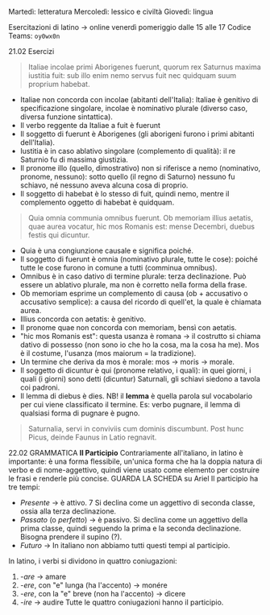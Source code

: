 Martedì: letteratura 
Mercoledì: lessico e civiltà
Giovedì: lingua

Esercitazioni di latino $\rightarrow$ online venerdì pomeriggio dalle 15 alle 17
Codice Teams: `oy0wx0n`

21.02
Esercizi
>Italiae incolae primi Aborigenes fuerunt, quorum rex Saturnus maxima iustitia fuit: sub illo enim nemo servus fuit nec quidquam suum proprium habebat. 
- Italiae non concorda con incolae (abitanti dell'Italia): Italiae è genitivo di specificazione singolare, incolae è nominativo plurale (diverso caso, diversa funzione sintattica).
- Il verbo reggente da Italiae a fuit è fuerunt
- Il soggetto di fuerunt è Aborigenes (gli aborigeni furono i primi abitanti dell'Italia).
- Iustitia è in caso ablativo singolare (complemento di qualità): il re Saturnio fu di massima giustizia.
- Il pronome illo (quello, dimostrativo) non si riferisce a nemo (nominativo, pronome, nessuno): sotto quello (il regno di Saturno) nessuno fu schiavo, né nessuno aveva alcuna cosa di proprio.
- Il soggetto di habebat è lo stesso di fuit, quindi nemo, mentre il complemento oggetto di habebat è quidquam.
> Quia omnia communia omnibus fuerunt. Ob memoriam illius aetatis, quae aurea vocatur, hic mos Romanis est: mense Decembri, duebus festis qui dicuntur.
- Quia è una congiunzione causale e significa poiché.
- Il soggetto di fuerunt è omnia (nominativo plurale, tutte le cose): poiché tutte le cose furono in comune a tutti (comminua omnibus).
- Omnibus è in caso dativo di termine plurale: terza declinazione. Può essere un ablativo plurale, ma non è corretto nella forma della frase.
- Ob memoriam esprime un complemento di causa (ob + accusativo o accusativo semplice): a causa del ricordo di quell'et, la quale è chiamata aurea. 
- Illius concorda con aetatis: è genitivo. 
- Il pronome quae non concorda con memoriam, bensì con aetatis.
- "hic mos Romanis est": questa usanza è romana $\rightarrow$ il costrutto si chiama dativo di possesso (non sono io che ho la cosa, ma la cosa ha me). Mos è il costume, l'usanza (mos maiorum = la tradizione). 
- Un termine che deriva da mos è morale: mos $\rightarrow$ moris $\rightarrow$ morale.
- Il soggetto di dicuntur è qui (pronome relativo, i quali): in quei giorni, i quali (i giorni) sono detti (dicuntur) Saturnali, gli schiavi siedono a tavola coi padroni.
 - Il lemma di diebus è dies.
NB! il **lemma** è quella parola sul vocabolario per cui viene classificato il termine. 
	Es: verbo pugnare, il lemma di qualsiasi forma di pugnare è pugno. 

>Saturnalia, servi in conviviis cum dominis discumbunt. Post hunc Picus, deinde Faunus in Latio regnavit.

22.02
GRAMMATICA
**Il Participio**
Contrariamente all'italiano, in latino è importante: è una forma flessibile, un'unica forma che ha la doppia natura di verbo e di nome-aggettivo, quindi viene usato come elemento per costruire le frasi e renderle più concise. 
GUARDA LA SCHEDA su Ariel
Il participio ha tre tempi:
- *Presente* $\rightarrow$  è attivo. 7
	Si declina come un aggettivo di seconda classe, ossia alla terza declinazione. 
- *Passato* (o *perfetto*) $\rightarrow$ è passivo. 
	Si declina come un aggettivo della prima classe, quindi seguendo la prima e la seconda declinazione. 
	Bisogna prendere il supino (?).
- *Futuro* $\rightarrow$ 
In italiano non abbiamo tutti questi tempi al participio.

In latino, i verbi si dividono in quattro coniugazioni: 
1. -*are* $\rightarrow$ amare
2. -*ere*, con "e" lunga (ha l'accento) $\rightarrow$ monére
3. -*ere*, con la "e" breve (non ha l'accento) $\rightarrow$ dìcere
4. -*ire* $\rightarrow$ audire
Tutte le quattro coniugazioni hanno il participio. 


